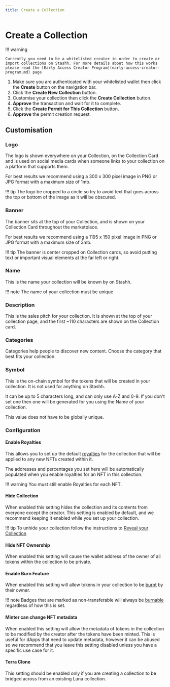 ```yaml
---
title: Create a Collection
---
```


# Create a Collection

!!! warning

    Currently you need to be a whitelisted creator in order to create or import collections on Stashh. For more details about how this works please read the [Early Access Creator Program](early-access-creator-program.md) page

1. Make sure you are authenticated with your whitelisted wallet then click the **Create** button on the navigation bar.
2. Click the **Create New Collection** button.
3. Customise your collection then click the **Create Collection** button.
4. **Approve** the transaction and wait for it to complete.
5. Click the **Create Permit for This Collection** button.
6. **Approve** the permit creation request.

## Customisation

### Logo

The logo is shown everywhere on your Collection, on the Collection Card and is used on social media cards when someone links to your collection on a platform that supports them.

For best results we recommend using a 300 x 300 pixel image in PNG or JPG format with a maximum size of 1mb.

!!! tip
    The logo be cropped to a circle so try to avoid text that goes across the top or bottom of the image as it will be obscured.

### Banner

The banner sits at the top of your Collection, and is shown on your Collection Card throughout the marketplace.

For best results we recommend using a 1195 x 150 pixel image in PNG or JPG format with a maximum size of 3mb.

!!! tip
    The banner is center cropped on Collection cards, so avoid putting text or important visual elements at the far left or right.

### Name

This is the name your collection will be known by on Stashh. 

!!! note
    The name of your collection must be unique

### Description

This is the sales pitch for your collection. It is shown at the top of your collection page, and the first ~110 characters are shown on the Collection card.

### Categories

Categories help people to discover new content. Choose the category that best fits your collection.

### Symbol

This is the on-chain symbol for the tokens that will be created in your collection. It is not used for anything on Stashh.

It can be up to 5 characters long, and can only use A-Z and 0-9. If you don't set one then one will be generated for you using the Name of your collection.

This value does not have to be globally unique.

### Configuration

#### Enable Royalties

This allows you to set up the default [royalties](../concepts/royalty.md) for the collection that will be applied to any new NFTs created within it. 

The addresses and percentages you set here will be automatically populated when you enable royalties for an NFT in this collection.

!!! warning
    You must still enable Royalties for each NFT.

#### Hide Collection

When enabled this setting hides the collection and its contents from everyone except the creator. This setting is enabled by default, and we recommend keeping it enabled while you set up your collection.

!!! tip 
    To unhide your collection follow the instructions to [Reveal your Collection](reveal-collection.md)

#### Hide NFT Ownership

When enabled this setting will cause the wallet address of the owner of all tokens within the collection to be private.

#### Enable Burn Feature

When enabled this setting will allow tokens in your collection to be [burnt](../concepts/burn.md) by their owner.

!!! note
    Badges that are marked as non-transferable will always be [burnable](../concepts/burn.md) regardless of how this is set.

#### Minter can change NFT metadata

 When enabled this setting will allow the metadata of tokens in the collection to be modified by the creator after the tokens have been minted. This is useful for dApps that need to update metadata, however it can be abused so we recommend that you leave this setting disabled unless you have a specific use case for it.

#### Terra Clone

This setting should be enabled only if you are creating a collection to be bridged across from an existing Luna collection.